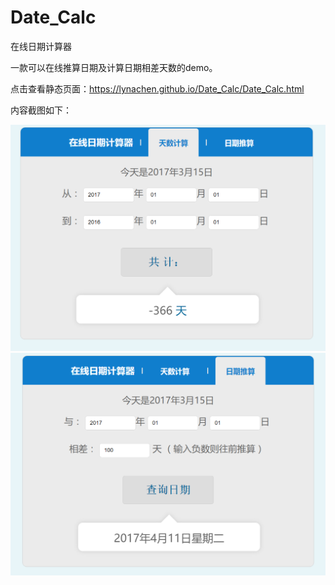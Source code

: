 # Date_Calc
在线日期计算器

一款可以在线推算日期及计算日期相差天数的demo。

点击查看静态页面：https://lynachen.github.io/Date_Calc/Date_Calc.html

内容截图如下：

![Date_Calc](css/images/date.png)
![Date_Calc](css/images/day.png)
